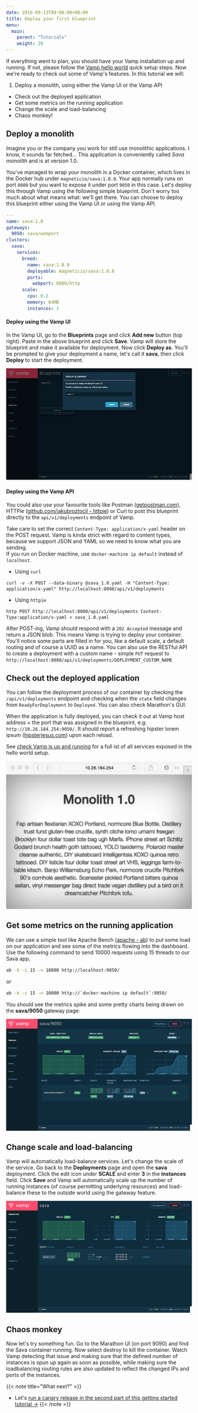 ```yaml
---
date: 2016-09-13T09:00:00+00:00
title: Deploy your first blueprint
menu:
  main:
    parent: "Tutorials"
    weight: 20
---
```

If everything went to plan, you should have your Vamp installation up and running. If not, please follow the [Vamp hello world](/documentation/installation/hello-world) quick setup steps. Now we're ready to check out some of Vamp's features. In this tutorial we will:  

1. Deploy a monolith, using either the Vamp UI or the Vamp API
* Check out the deployed application  
* Get some metrics on the running application  
* Change the scale and load-balancing
* Chaos monkey!    

## Deploy a monolith

Imagine you or the company you work for still use monolithic applications. I know, it sounds far fetched...
This application is conveniently called *Sava monolith* and is at version 1.0.  

You've managed to wrap your monolith in a Docker container, which lives in the Docker hub under `magneticio/sava:1.0.0`. Your app normally runs on port `8080` but you want to expose it under port `9050` in this case. Let's deploy this through Vamp using the following simple blueprint. Don't worry too much about what means what: we'll get there. You can choose to deploy this blueprint either using the Vamp UI or using the Vamp API.

```yaml
---
name: sava:1.0
gateways:
  9050: sava/webport
clusters:
  sava:
    services:
      breed:
        name: sava:1.0.0
        deployable: magneticio/sava:1.0.0
        ports:
          webport: 8080/http
      scale:
        cpu: 0.2       
        memory: 64MB
        instances: 1
```


#### Deploy using the Vamp UI

In the Vamp UI, go to the **Blueprints** page and click **Add new** button (top right). Paste in the above blueprint and click **Save**. Vamp will store the blueprint and make it available for deployment. 
Now click **Deploy as**. You'll be prompted to give your deployment a name, let's call it **sava**, then click **Deploy** to start the deployment.

![](/images/screens/v093/tut1_deploy.png)

#### Deploy using the Vamp API

You could also use your favourite tools like Postman ([getpostman.com](https://www.getpostman.com/)), HTTPie ([github.com/jakubroztocil - httpie](https://github.com/jakubroztocil/httpie)) or Curl to post this blueprint directly to the `api/v1/deployments` endpoint of Vamp.

Take care to set the correct `Content-Type: application/x-yaml` header on the POST request. Vamp is kinda
strict with regard to content types, because we support JSON and YAML so we need to know what you are sending.   
If you run on Docker machine, use `docker-machine ip default` instead of `localhost`.

* Using `curl`
```
curl -v -X POST --data-binary @sava_1.0.yaml -H "Content-Type: application/x-yaml" http://localhost:8080/api/v1/deployments
```

* Using `httpie`
```
http POST http://localhost:8080/api/v1/deployments Content-Type:application/x-yaml < sava_1.0.yaml
```

After POST-ing, Vamp should respond with a `202 Accepted` message and return a JSON blob. This means Vamp is trying to deploy your container. You'll notice some parts are filled in for you, like a default scale, a default routing and of course a UUID as a name.
You can also use the RESTful API to create a deployment with a custom name - simple `PUT` request to `http://localhost:8080/api/v1/deployments/DEPLOYMENT_CUSTOM_NAME`

## Check out the deployed application 

You can follow the deployment process of our container by checking the `/api/v1/deployments` endpoint and checking when the `state` field changes from `ReadyForDeployment` to `Deployed`. You can also check Marathon's GUI.

When the application is fully deployed, you can check it out at Vamp host address + the port that was assigned in the blueprint, e.g: `http://10.26.184.254:9050/`. It should report a refreshing hipster lorem ipsum ([hipsterjesus.com](http://hipsterjesus.com/)) upon each reload.  

See [check Vamp is up and running](/documentation/installation/hello-world/#check-vamp-is-up-and-running) for a full ist of all services exposed in the hello world setup.

![](/images/screens/monolith1.png)

## Get some metrics on the running application

We can use a simple tool like Apache Bench ([apache - ab](https://httpd.apache.org/docs/2.2/programs/ab.html)) to put some load on our application and see some of the metrics flowing into the dashboard. Use the following command to send 10000 requests using 15 threads to our Sava app.

```bash
ab -k -c 15 -n 10000 http://localhost:9050/
```
or
```bash
ab -k -c 15 -n 10000 http://`docker-machine ip default`:9050/
```

You should see the metrics spike and some pretty charts being drawn on the **sava/9050** gateway page:

![](/images/screens/v093/tut1_metrics.png)

## Change scale and load-balancing

Vamp will automatically load-balance services. Let's change the scale of the service. Go back to the **Deployments** page and open the **sava** deployment. Click the edit icon under **SCALE** and enter **3** in the **instances** field. Click **Save** and Vamp will automatically scale up the number of running instances (of course permitting underlying resources) and load-balance these to the outside world using the gateway feature.

![](/images/screens/v093/tut1_scale.png)

## Chaos monkey

Now let's try something fun. Go to the Marathon UI (on port 9090) and find the Sava container running. Now select destroy to kill the container. Watch Vamp detecting that issue and making sure that the defined number of instances is spun up again as soon as possible, while making sure the loadbalancing routing rules are also updated to reflect the changed IPs and ports of the instances.

{{< note title="What next?" >}}
* Let's [run a canary release in the second part of this getting started tutorial →](/documentation/tutorials/run-a-canary-release/)
{{< /note >}}

